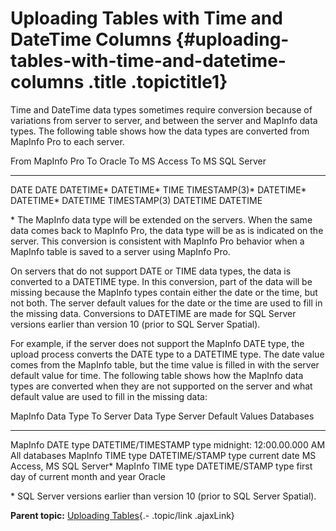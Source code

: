 Uploading Tables with Time and DateTime Columns {#uploading-tables-with-time-and-datetime-columns .title .topictitle1}
===============================================

<div class="body conbody">

Time and DateTime data types sometimes require conversion because of variations from server to server, and between the server and MapInfo data types. The following table shows how the data types are converted from MapInfo Pro to each server.

<div class="tablenoborder">

  From MapInfo Pro   To Oracle        To MS Access   To MS SQL Server
  ------------------ ---------------- -------------- ------------------
  DATE               DATE             DATETIME\*     DATETIME\*
  TIME               TIMESTAMP(3)\*   DATETIME\*     DATETIME\*
  DATETIME           TIMESTAMP(3)     DATETIME       DATETIME

</div>

\* The MapInfo data type will be extended on the servers. When the same data comes back to MapInfo Pro, the data type will be as is indicated on the server. This conversion is consistent with MapInfo Pro behavior when a MapInfo table is saved to a server using MapInfo Pro.

On servers that do not support DATE or TIME data types, the data is converted to a DATETIME type. In this conversion, part of the data will be missing because the MapInfo types contain either the date or the time, but not both. The server default values for the date or the time are used to fill in the missing data. Conversions to DATETIME are made for SQL Server versions earlier than version 10 (prior to SQL Server Spatial).

For example, if the server does not support the MapInfo DATE type, the upload process converts the DATE type to a DATETIME type. The date value comes from the MapInfo table, but the time value is filled in with the server default value for time. The following table shows how the MapInfo data types are converted when they are not supported on the server and what default value are used to fill in the missing data:

<div class="tablenoborder">

  MapInfo Data Type   To Server Data Type       Server Default Values                 Databases
  ------------------- ------------------------- ------------------------------------- ----------------------------
  MapInfo DATE type   DATETIME/TIMESTAMP type   midnight: 12:00.00.000 AM             All databases
  MapInfo TIME type   DATETIME/STAMP type       current date                          MS Access, MS SQL Server\*
  MapInfo TIME type   DATETIME/STAMP type       first day of current month and year   Oracle

</div>

\* SQL Server versions earlier than version 10 (prior to SQL Server Spatial).

</div>

<div class="related-links" functx="http://www.functx.com">

<div class="related-links-title">

</div>

<div class="familylinks">

<div class="parentlink">

**Parent topic:** [Uploading Tables](guide/uploading/../../guide/uploading/uploadingtables.html){.- .topic/link .ajaxLink}

</div>

</div>

</div>
